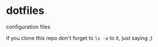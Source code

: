 # dotfiles
configuration files

if you clone this repo don't forget to `ls -a` to it, just saying ;)
